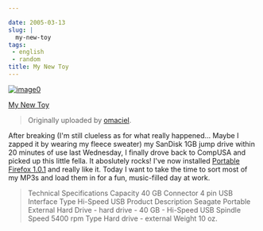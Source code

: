 ```yaml
---

date: 2005-03-13
slug: |
  my-new-toy
tags:
 - english
 - random
title: My New Toy
---
```


[![image0](http://photos3.flickr.com/6436457_80150c548d_m.jpg)](http://www.flickr.com/photos/25563799@N00/6436457/)

[My New Toy](http://www.flickr.com/photos/25563799@N00/6436457/)

> Originally uploaded by
> [omaciel](http://www.flickr.com/people/25563799@N00/).

After breaking (I'm still clueless as for what really happened... Maybe
I zapped it by wearing my fleece sweater) my SanDisk 1GB jump drive
within 20 minutes of use last Wednesday, I finally drove back to CompUSA
and picked up this little fella. It aboslutely rocks! I've now installed
[Portable Firefox
1.0.1](http://johnhaller.com/jh/mozilla/portable_firefox/) and really
like it. Today I want to take the time to sort most of my MP3s and load
them in for a fun, music-filled day at work.

> Technical Specifications Capacity 40 GB Connector 4 pin USB Interface
> Type Hi-Speed USB Product Description Seagate Portable External Hard
> Drive - hard drive - 40 GB - Hi-Speed USB Spindle Speed 5400 rpm Type
> Hard drive - external Weight 10 oz.
